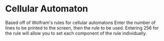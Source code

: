 # Cellular Automaton

Based off of Wolfram's rules for cellular automatons
Enter the number of lines to be printed to the screen, then the rule to be used.
Entering 256 for the rule will allow you to set each component of the rule individually.
